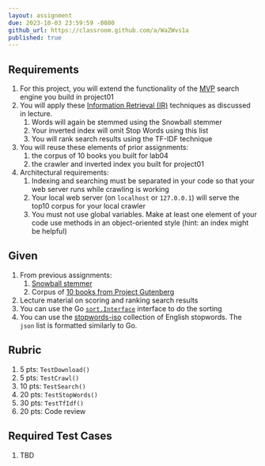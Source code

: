 ```yaml
---
layout: assignment
due: 2023-10-03 23:59:59 -0800
github_url: https://classroom.github.com/a/WaZWvs1a
published: true
---
```

## Requirements
1. For this project, you will extend the functionality of the [MVP](https://en.wikipedia.org/wiki/Minimum_viable_product) search engine you build in project01
1. You will apply these [Information Retrieval (IR)](https://en.wikipedia.org/wiki/Information_retrieval) techniques as discussed in lecture.
    1. Words will again be stemmed using the Snowball stemmer
    1. Your inverted index will omit Stop Words using this list
    1. You will rank search results using the TF-IDF technique
1. You will reuse these elements of prior assignments:
    1. the corpus of 10 books you built for lab04
    1. the crawler and inverted index you built for project01
1. Architectural requirements:
    1. Indexing and searching must be separated in your code so that your web server runs while crawling is working
    1. Your local web server (on `localhost` or `127.0.0.1`) will serve the top10 corpus for your local crawler
    1. You must not use global variables. Make at least one element of your code use methods in an object-oriented style (hint: an index might be helpful)

## Given
1. From previous assignments:
    1. [Snowball stemmer](https://github.com/kljensen/snowball)
    1. Corpus of [10 books from Project Gutenberg](https://cs272-0304-f23.github.io/tests/top10/)
1. Lecture material on scoring and ranking search results
1. You can use the Go [`sort.Interface`](https://pkg.go.dev/sort) interface to do the sorting
1. You can use the [stopwords-iso](https://github.com/stopwords-iso/stopwords-en) collection of English stopwords. The `json` list is formatted similarly to Go.

## Rubric
1. 5 pts: `TestDownload()`
1. 5 pts: `TestCrawl()`
1. 10 pts: `TestSearch()`
1. 20 pts: `TestStopWords()`
1. 30 pts: `TestTfIdf()`
1. 20 pts: Code review

## Required Test Cases
1. TBD